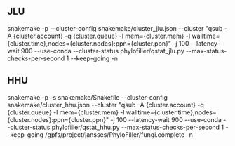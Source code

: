 ## JLU
snakemake -p  --cluster-config snakemake/cluster_jlu.json --cluster "qsub -A {cluster.account} -q {cluster.queue} -l mem={cluster.mem} -l walltime={cluster.time},nodes={cluster.nodes}:ppn={cluster.ppn}" -j 100 --latency-wait 900 --use-conda --cluster-status phylofiller/qstat_jlu.py --max-status-checks-per-second 1 --keep-going -n

## HHU
snakemake -p -s snakemake/Snakefile --cluster-config snakemake/cluster_hhu.json --cluster "qsub -A {cluster.account} -q {cluster.queue} -l mem={cluster.mem} -l walltime={cluster.time},nodes={cluster.nodes}:ppn={cluster.ppn}" -j 100 --latency-wait 900 --use-conda --cluster-status phylofiller/qstat_hhu.py --max-status-checks-per-second 1 --keep-going /gpfs/project/jansses/PhyloFiller/fungi.complete -n
